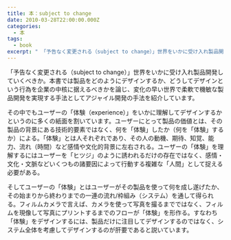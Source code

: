 ```yaml
---
title: 本：subject to change
date: 2010-03-28T22:00:00.000Z
categories:
  - 本
tags:
  - book
excerpt: " 「予告なく変更される（subject to change）」世界をいかに受け入れ製品開発していくべきか。本書では製品をどのようにデザインするか、どうしてデザインという行為を企業の中核に据えるべきかを論じ、変化の早い世界で柔軟で機敏な製品開発を実現する手法としてアジャイル開発の手法を紹介しています。"
---
```


「予告なく変更される（subject to change）」世界をいかに受け入れ製品開発していくべきか。本書では製品をどのようにデザインするか、どうしてデザインという行為を企業の中核に据えるべきかを論じ、変化の早い世界で柔軟で機敏な製品開発を実現する手法としてアジャイル開発の手法を紹介しています。

その中でもユーザーの「体験（experience）」をいかに理解してデザインするかというのに多くの紙面を割いています。ユーザーにとって製品の価値とは、その製品の背景にある技術的要素ではなく、何を「体験」したか（何を「体験」するか）による。「体験」とは人それぞれであり、その人の動機、期待、知覚、能力、流れ（時間）など感情や文化的背景に左右される。ユーザーの「体験」を理解するにはユーザーを「ヒツジ」のように誘われるだけの存在ではなく、感情・文化・文脈などいくつもの諸要因によって行動する複雑な「人間」として捉える必要がある。

そしてユーザーの「体験」とはユーザーがその製品を使って何を成し遂げたか、その始まりから終わりまでの一連の流れ/枠組み（システム）を通して得られる。フィルムカメラで言えば、カメラを使って写真を撮るまでではなく、フィルムを現像して写真にプリントするまでのフローが「体験」を形作る。すなわち「体験」をデザインするには、製品だけに注目してデザインするのではなく、システム全体を考慮してデザインするのが肝要であると説いています。

